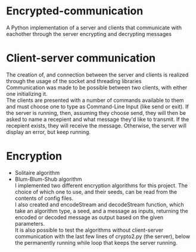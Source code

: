 # Encrypted-communication
A Python implementation of a server and clients that communicate with eachother through the server encrypting and decrypting messages

# Client-server communication
The creation of, and connection between the server and clients is realized through the usage of the socket and threading libraries<br/>
Communication was made to be possible between two clients, with either one initializing it.<br/>
The clients are presented with a number of commands available to them and must choose one to type as Command-Line Input (like send or exit).
If the server is running, then, assuming they choose send, they will then be asked to name a recepient and what message they'd like to transmit.
If the recepient exists, they will receive the message. Otherwise, the server will display an error, but keep running.<br/>

# Encryption
- Solitaire algorithm
- Blum-Blum-Shub algorithm<br/>
I implemented two different encryption algorithms for this project. The choice of which one to use, and their seeds, can be read from the contents of config files.<br/>
I also created and encodeStream and decodeStream function, which take an algorithm type, a seed, and a message as inputs, returning the encoded or decoded message as output based on the given parameters.<br/>
It is also possible to test the algorithms without client-server communication with the last few lines of crypto2.py (the server), below the permanently running while loop that keeps the server running.<br/>

